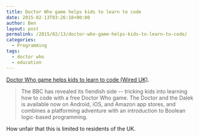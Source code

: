 ```yaml
---
title: Doctor Who game helps kids to learn to code
date: 2015-02-13T03:26:18+00:00
author: Ben
layout: post
permalink: /2015/02/13/doctor-who-game-helps-kids-to-learn-to-code/
categories:
  - Programming
tags:
  - doctor who
  - education
---
```

[Doctor Who game helps kids to learn to code (Wired UK)](http://www.wired.co.uk/news/archive/2015-02/06/doctor-who-coding-game).

> The BBC has revealed its fiendish side -- tricking kids into learning how to code with a free Doctor Who game. The Doctor and the Dalek is available now on Android, iOS, and Amazon app stores, and combines a platforming adventure with an introduction to Boolean logic-based programming.

How unfair that this is limited to residents of the UK.